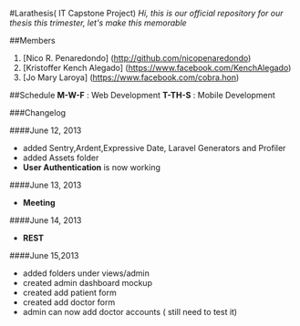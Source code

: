 #Larathesis( IT Capstone Project)
*Hi, this is our official repository for our thesis this trimester, let's make this memorable*

##Members

1. [Nico R. Penaredondo] (http://github.com/nicopenaredondo)
2. [Kristoffer Kench Alegado] (https://www.facebook.com/KenchAlegado)
3. [Jo Mary Laroya] (https://www.facebook.com/cobra.hon)

##Schedule
**M-W-F** : Web Development 
**T-TH-S** : Mobile Development

###Changelog 

####June 12, 2013
- added Sentry,Ardent,Expressive Date, Laravel Generators and Profiler
- added Assets folder
- **User Authentication** is now working

####June 13, 2013
- **Meeting** 

####June 14, 2013
- **REST**

####June 15,2013 
- added folders under views/admin
- created admin dashboard mockup
- created add patient form
- created add doctor form
- admin can now add doctor accounts ( still need to test it)